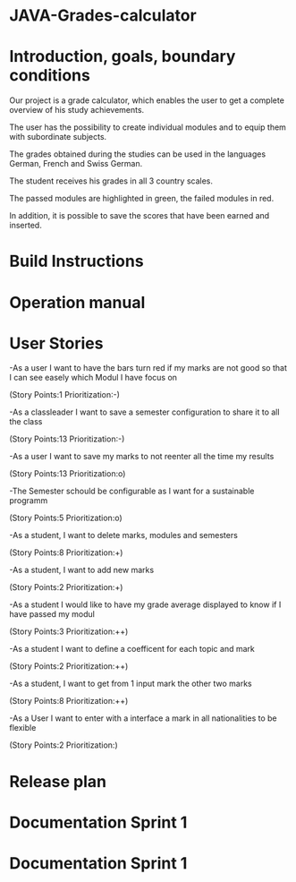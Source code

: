 # JAVA-Grades-calculator



# Introduction, goals, boundary conditions

Our project is a grade calculator, which enables the user to get a complete overview of his study achievements.

The user has the possibility to create individual modules and to equip them with subordinate subjects.

The grades obtained during the studies can be used in the languages German, French and Swiss German. 

The student receives his grades in all 3 country scales.

The passed modules are highlighted in green, the failed modules in red. 

In addition, it is possible to save the scores that have been earned and inserted.

# Build Instructions

# Operation manual

# User Stories

-As a user I want to have the bars turn red if my marks are not good so that I can see easely which Modul I have focus on

(Story Points:1 Prioritization:-)

-As a classleader I want to save a semester configuration to share it to all the class

(Story Points:13 Prioritization:-)

-As a user I want to save my marks to not reenter all the time my results

(Story Points:13 Prioritization:o)

-The Semester schould be configurable as I want for a sustainable programm

(Story Points:5 Prioritization:o)

-As a student, I want to delete marks, modules and semesters

(Story Points:8 Prioritization:+)

-As a student, I want to add new marks

(Story Points:2 Prioritization:+)

-As a student I would like to have my grade average displayed to know if I have passed my modul

(Story Points:3 Prioritization:++)

-As a student I want to define a coefficent for each topic and mark

(Story Points:2 Prioritization:++)

-As a student, I want to get from 1 input mark the other two marks

(Story Points:8 Prioritization:++)

-As a User I want to enter with a interface a mark in all nationalities to be flexible

(Story Points:2 Prioritization:)

# Release plan

#  Documentation Sprint 1

# Documentation Sprint 1
